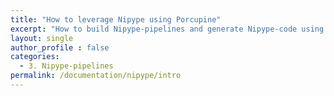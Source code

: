 ```yaml
---
title: "How to leverage Nipype using Porcupine"
excerpt: "How to build Nipype-pipelines and generate Nipype-code using Porcupine"
layout: single
author_profile : false
categories:
  - 3. Nipype-pipelines
permalink: /documentation/nipype/intro
---
```

